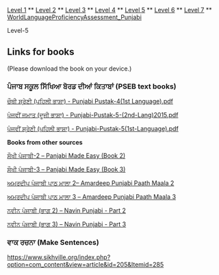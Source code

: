  [Level 1](https://amardeep0.github.io/learnPunjabi/Level-1_Punjabi%20Alphabets/) **  [Level 2](https://amardeep0.github.io/learnPunjabi/Level-2_Matra/) **  [Level 3](https://amardeep0.github.io/learnPunjabi/Level-3_Matra/) **  [Level 4](https://amardeep0.github.io/learnPunjabi/Level-4_Intermediate/)  ** [Level 5](https://amardeep0.github.io/learnPunjabi/Level-5_intermediate/) **  [Level 6](https://amardeep0.github.io/learnPunjabi/Level-6_Advanced/) **  [Level 7](https://amardeep0.github.io/learnPunjabi/Level-7_Advanced/) **  [WorldLanguageProficiencyAssessment_Punjabi](https://amardeep0.github.io/learnPunjabi/WorldLanguageProficiencyAssessment_Punjabi/)
 
Level-5
## Links for books 
(Please download the book on your device.)
### ਪੰਜਾਬ ਸਕੂਲ ਸਿੱਖਿਆ ਬੋਰਡ ਦੀਆਂ ਕਿਤਾਬਾਂ (PSEB text books)

[ਚੌਥੀ ਸ਼੍ਰੇਣੀ (ਪਹਿਲੀ ਭਾਸ਼ਾ) - Punjabi Pustak-4(1st Language).pdf](http://files-cdn.pseb.ac.in/pseb_files/Punjabi%20Pustak-4(1st%20Language).pdf)

[ਪੰਜਵੀਂ ਜਮਾਤ (ਦੂਜੀ ਭਾਸ਼ਾ) - Punjabi-Pustak-5-(2nd-Lang)2015.pdf](http://files-cdn.pseb.ac.in/pseb_files/Punjabi-Pustak-5-(2nd-Lang)2015.pdf)

[ਪੰਜਵੀਂ ਸ਼੍ਰੇਣੀ (ਪਹਿਲੀ ਭਾਸ਼ਾ) - Punjabi-Pustak-5(1st-Language).pdf](http://files-cdn.pseb.ac.in/pseb_files/Punjabi-Pustak-5(1st-Language).pdf)

 **Books from other sources**
  
 [ਸੌਖੀ ਪੰਜਾਬੀ-2 – Panjabi Made Easy (Book 2)](http://www.discoversikhism.com/sikh_library/learn/panjabi_made_easy-book_2.html)
 
 [ਸੌਖੀ ਪੰਜਾਬੀ-3 – Panjabi Made Easy (Book 3)](http://www.discoversikhism.com/sikh_library/learn/panjabi_made_easy-book_3.html )
 
 [ਅਮਰਦੀਪ ਪੰਜਾਬੀ ਪਾਠ ਮਾਲਾ 2– Amardeep Punjabi Paath Maala 2](http://www.discoversikhism.com/sikh_library/learn/amardeep_punjabi_paath_maala_2.html)
 
 [ਅਮਰਦੀਪ ਪੰਜਾਬੀ ਪਾਠ ਮਾਲਾ 3 – Amardeep Punjabi Paath Maala 3](http://www.discoversikhism.com/sikh_library/learn/amardeep_punjabi_paath_maala_3.html)
 
 [ਨਵੀਨ ਪੰਜਾਬੀ (ਭਾਗ  2) – Navin Punjabi - Part 2](http://www.discoversikhism.com/sikh_library/learn/navin_punjabi_part_2.html)
 
 [ਨਵੀਨ ਪੰਜਾਬੀ (ਭਾਗ  3) – Navin Punjabi - Part 3](http://www.discoversikhism.com/sikh_library/learn/navin_punjabi_part_3.html)
 
 ### ਵਾਕ ਰਚਨਾ (Make Sentences)
 https://www.sikhville.org/index.php?option=com_content&view=article&id=205&Itemid=285
